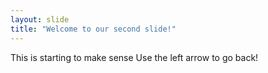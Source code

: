 ```yaml
---
layout: slide
title: "Welcome to our second slide!"
---
```

This is starting to make sense
Use the left arrow to go back!
